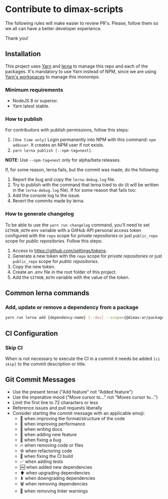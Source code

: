 # Contribute to dimax-scripts

The following rules will make easier to review PR's. Please, follow them so we all can have a better developer experience.

Thank you!

## Installation

This project uses [Yarn](https://yarnpkg.com/en/) and [lerna](https://github.com/lerna/lerna) to manage this repo and each of the packages. It's mandatory to use Yarn instead of NPM, since we are using [Yarn's workspaces](https://yarnpkg.com/lang/en/docs/workspaces/) to manage this monorepo.

### Minimum requirements

- NodeJS 8 or superior.
- Yarn latest stable.

### How to publish

For contribuitors with publish permissions, follow this steps:

1. `[One time only]` Login permanently into NPM with this command: `npm adduser`. It creates an NPM user if not exists.
2. `yarn lerna publish [--npm-tag=next]`.

**NOTE**: Use `--npm-tag=next` only for alpha/beta releases.

If, for some reason, lerna fails, but the commit was made, do the following:

1. Report the bug and copy the `lerna-debug.log` file.
2. Try to publish with the command that lerna tried to do (it will be written in the `lerna-debug.log` file). If for some reason that fails too:
  1. Add the console log to the issue.
  2. Revert the commits made by lerna.

### How to generate changelog

To be able to use the `yarn run changelog` command, you'll need to set `GITHUB_AUTH` env variable with a GitHub API personal access token configured with the `repo` scope for _private repositories_ or just `public_repo` scope for _public repositories_. Follow this steps:

1. Access to https://github.com/settings/tokens.
2. Generate a new token with the `repo` scope for _private repositories_ or just `public_repo` scope for _public repositories_.
3. Copy the new token.
4. Create an .env file in the root folder of this project.
5. Add the `GITHUB_AUTH` variable with the value of the token.

## Common lerna commands

### Add, update or remove a dependency from a package

```sh
yarn run lerna add {dependency-name} [--dev] --scope={@dimax-ar/package-name}
```

## CI Configuration

### Skip CI

When is not necessary to execute the CI in a commit it needs be added `[ci skip]` to the commit description or title.

## Git Commit Messages

- Use the present tense ("Add feature" not "Added feature")
- Use the imperative mood ("Move cursor to..." not "Moves cursor to...")
- Limit the first line to 72 characters or less
- Reference issues and pull requests liberally
- Consider starting the commit message with an applicable emoji:
  - 🎨 when improving the format/structure of the code
  - 🏇 when improving performance
  - 📝 when writing docs
  - 🚀 when adding new feature
  - 🐛 when fixing a bug
  - 🔥 when removing code or files
  - ⚙️ when refactoring code
  - 💚 when fixing the CI build
  - ✅ when adding tests
  - 🆕 when added new dependencies
  - ⬆ when upgrading dependencies
  - ⬇ when downgrading dependencies
  - 🗑️ when removing dependencies
  - 👕 when removing linter warnings

